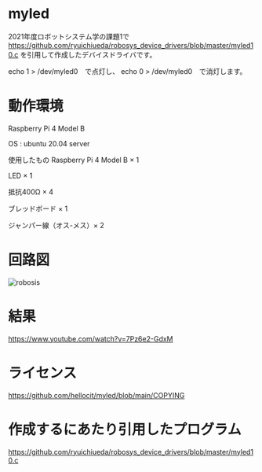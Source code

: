 # myled
2021年度ロボットシステム学の課題1で
https://github.com/ryuichiueda/robosys_device_drivers/blob/master/myled10.c
を引用して作成したデバイスドライバです。

echo 1 > /dev/myled0　で点灯し、
echo 0 > /dev/myled0　で消灯します。

# 動作環境
Raspberry Pi 4 Model B

OS : ubuntu 20.04 server

使用したもの
Raspberry Pi 4 Model B × 1

LED × 1

抵抗400Ω × 4

ブレッドボード × 1

ジャンパー線（オス-メス）× 2
# 回路図
![robosis](https://user-images.githubusercontent.com/91714744/145830010-5c700ab9-eeb2-4f1c-ba59-2d3dc1206ba5.png)
# 結果
https://www.youtube.com/watch?v=7Pz6e2-GdxM
# ライセンス
https://github.com/hellocit/myled/blob/main/COPYING
# 作成するにあたり引用したプログラム
https://github.com/ryuichiueda/robosys_device_drivers/blob/master/myled10.c
